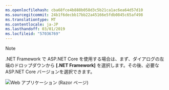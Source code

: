 ```yaml
---
ms.openlocfilehash: cba68fce4b888b058d3c5b21ca1ac6ea64d57d10
ms.sourcegitcommit: 24b1f6decbb17bb22a45166e5fdb0845c65af498
ms.translationtype: MT
ms.contentlocale: ja-JP
ms.lasthandoff: 03/01/2019
ms.locfileid: "57036769"
---
```

  > [!NOTE]
  > .NET Framework で ASP.NET Core を使用する場合は、まず、ダイアログの左端のドロップダウンから **[.NET Framework]** を選択します。その後、必要な ASP.NET Core バージョンを選択できます。

  ![Web アプリケーション (Razor ページ)](../tutorials/razor-pages/razor-pages-start/_static/np2.png)
